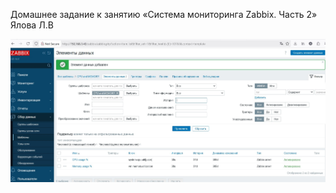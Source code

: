 Домашнее задание к занятию «Система мониторинга Zabbix. Часть 2»
Ялова Л.В

![alt text](https://github.com/lyalov/zabbix_2/blob/main/%D0%97%D0%B0%D0%B4%D0%B0%D0%BD%D0%B8%D0%B51.jpg)
